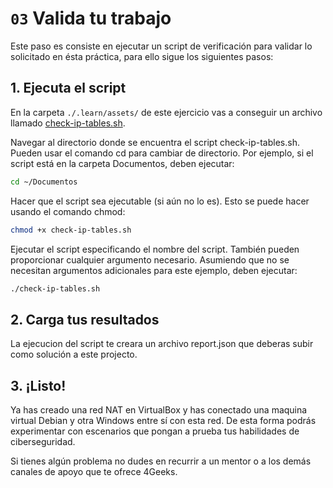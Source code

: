 # `03` Valida tu trabajo

Este paso es consiste en ejecutar un script de verificación para validar lo solicitado en ésta práctica, para ello sigue los siguientes pasos:

## 1. Ejecuta el script

En la carpeta `./.learn/assets/` de este ejercicio vas a conseguir un archivo llamado [check-ip-tables.sh](https://github.com/breatheco-de/iptables-blocking-practice/blob/master/.learn/assets/check-ip-tables.sh).

Navegar al directorio donde se encuentra el script check-ip-tables.sh. Pueden usar el comando cd para cambiar de directorio. Por ejemplo, si el script está en la carpeta Documentos, deben ejecutar:

```sh
cd ~/Documentos
```

Hacer que el script sea ejecutable (si aún no lo es). Esto se puede hacer usando el comando chmod:

```sh
chmod +x check-ip-tables.sh
```

Ejecutar el script especificando el nombre del script. También pueden proporcionar cualquier argumento necesario. Asumiendo que no se necesitan argumentos adicionales para este ejemplo, deben ejecutar:

```sh
./check-ip-tables.sh
```

## 2. Carga tus resultados

La ejecucion del script te creara un archivo report.json que deberas subir como solución a este projecto.

## 3. ¡Listo!

Ya has creado una red NAT en VirtualBox y has conectado una maquina virtual Debian y otra Windows entre sí con esta red. De esta forma podrás experimentar con escenarios que pongan a prueba tus habilidades de ciberseguridad.

Si tienes algún problema no dudes en recurrir a un mentor o a los demás canales de apoyo que te ofrece 4Geeks.

